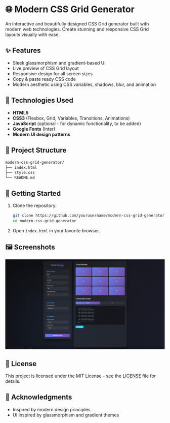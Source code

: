 # 🌐 Modern CSS Grid Generator

An interactive and beautifully designed CSS Grid generator built with modern web technologies. Create stunning and responsive CSS Grid layouts visually with ease.

## ✨ Features

- Sleek glassmorphism and gradient-based UI
- Live preview of CSS Grid layout
- Responsive design for all screen sizes
- Copy & paste ready CSS code
- Modern aesthetic using CSS variables, shadows, blur, and animation

## 🧰 Technologies Used

- **HTML5**
- **CSS3** (Flexbox, Grid, Variables, Transitions, Animations)
- **JavaScript** (optional - for dynamic functionality, to be added)
- **Google Fonts** (Inter)
- **Modern UI design patterns**

## 📁 Project Structure

```
modern-css-grid-generator/
├── index.html
├── style.css
└── README.md
```

## 🚀 Getting Started

1. Clone the repository:
    ```bash
    git clone https://github.com/yourusername/modern-css-grid-generator.git
    cd modern-css-grid-generator
    ```
2. Open `index.html` in your favorite browser.

## 🖼️ Screenshots

![Screenshot 2](Cssgridgenerator.png)

## 📜 License

This project is licensed under the MIT License - see the [LICENSE](LICENSE) file for details.

## 🙌 Acknowledgments

- Inspired by modern design principles
- UI inspired by glassmorphism and gradient themes
